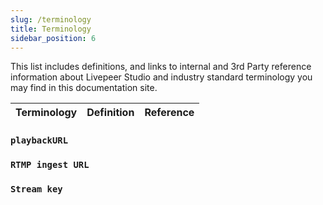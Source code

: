 ```yaml
---
slug: /terminology
title: Terminology
sidebar_position: 6
---
```



This list includes definitions, and links to internal and 3rd Party reference information about Livepeer Studio and industry standard terminology you may find in this documentation site.



| Terminology | Definition | Reference |
| ----------------- | ---------- | --------- |


### `playbackURL`

### `RTMP ingest URL`

### `Stream key` 



